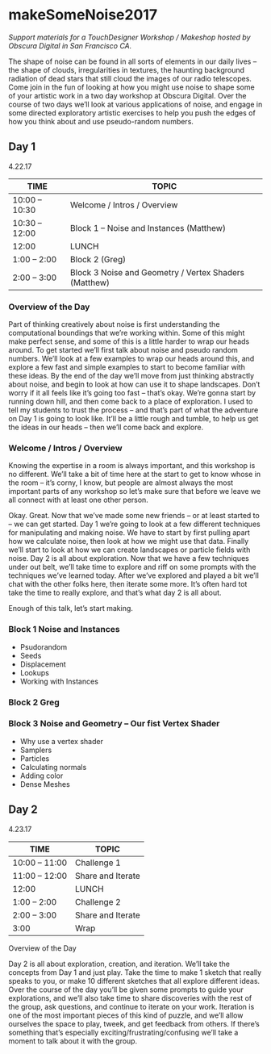 # makeSomeNoise2017
*Support materials for a TouchDesigner Workshop / Makeshop hosted by Obscura Digital in San Francisco CA.*

The shape of noise can be found in all sorts of elements in our daily lives – the shape of clouds, irregularities in textures, the haunting background radiation of dead stars that still cloud the images of our radio telescopes. Come join in the fun of looking at how you might use noise to shape some of your artistic work in a two day workshop at Obscura Digital. Over the course of two days we’ll look at various applications of noise, and engage in some directed exploratory artistic exercises to help you push the edges of how you think about and use pseudo-random numbers.

## Day 1
4.22.17

|TIME | TOPIC |
|--- | --- |
|10:00 – 10:30 |   Welcome / Intros / Overview
|10:30 – 12:00 |  Block 1 – Noise and Instances (Matthew)
|12:00|   LUNCH
|1:00 – 2:00| Block 2 (Greg)
|2:00 – 3:00| Block 3 Noise and Geometry / Vertex Shaders (Matthew)

### Overview of the Day

Part of thinking creatively about noise is first understanding the computational boundings that we’re working within. Some of this might make perfect sense, and some of this is a little harder to wrap our heads around. To get started we’ll first talk about noise and pseudo random numbers. We’ll look at a few examples to wrap our heads around this, and explore a few fast and simple examples to start to become familiar with these ideas. By the end of the day we’ll move from just thinking abstractly about noise, and begin to look at how can use it to shape landscapes. Don’t worry if it all feels like it’s going too fast – that’s okay. We’re gonna start by running down hill, and then come back to a place of exploration. I used to tell my students to trust the process – and that’s part of what the adventure on Day 1 is going to look like. It’ll be a little rough and tumble, to help us get the ideas in our heads – then we’ll come back and explore.

### Welcome / Intros / Overview

Knowing the expertise in a room is always important, and this workshop is no different. We’ll take a bit of time here at the start to get to know whose in the room – it’s corny, I know, but people are almost always the most important parts of any workshop so let’s make sure that before we leave we all connect with at least one other person.

Okay. Great. Now that we’ve made some new friends – or at least started to – we can get started. Day 1 we’re going to look at a few different techniques for manipulating and making noise. We have to start by first pulling apart how we calculate noise, then look at how we might use that data. Finally we’ll start to look at how we can create landscapes or particle fields with noise. Day 2 is all about exploration. Now that we have a few techniques under out belt, we’ll take time to explore and riff on some prompts with the techniques we’ve learned today. After we’ve explored and played a bit we’ll chat with the other folks here, then iterate some more. It’s often hard tot take the time to really explore, and that’s what day 2 is all about.

Enough of this talk, let’s start making.

### Block 1 Noise and Instances
* Psudorandom
* Seeds
* Displacement
* Lookups
* Working with Instances

### Block 2 Greg
 
### Block 3 Noise and Geometry – Our fist Vertex Shader
* Why use a vertex shader
* Samplers
* Particles
* Calculating normals
* Adding color
* Dense Meshes

## Day 2

4.23.17

|TIME | TOPIC |
|--- | --- |
|10:00 – 11:00 |  Challenge 1
|11:00 – 12:00 |  Share and Iterate
|12:00 |  LUNCH
|1:00 – 2:00 | Challenge 2
|2:00 – 3:00 | Share and Iterate
|3:00  |  Wrap
Overview of the Day

Day 2 is all about exploration, creation, and iteration. We’ll take the concepts from Day 1 and just play. Take the time to make 1 sketch that really speaks to you, or make 10 different sketches that all explore different ideas. Over the course of the day you’ll be given some prompts to guide your explorations, and we’ll also take time to share discoveries with the rest of the group, ask questions, and continue to iterate on your work. Iteration is one of the most important pieces of this kind of puzzle, and we’ll allow ourselves the space to play, tweek, and get feedback from others. If there’s something that’s especially exciting/frustrating/confusing we’ll take a moment to talk about it with the group.
